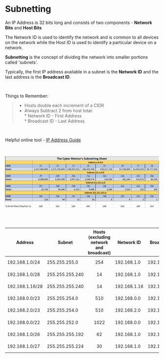 # Subnetting

An IP Address is 32 bits long and consists of two components - **Network Bits** and **Host Bits**

The Network ID is used to identify the network and is common to all devices on the network while the Host ID is used to identify a particular device on a network.



**Subnetting** is the concept of dividing the network into smaller portions called 'subnets'.



Typically, the first IP address available in a subnet is the **Network ID** and the last address is the **Broadcast ID**.

<br>


Things to Remember:
> * Hosts double each increment of a CIDR
> * Always Subtract 2 from host total: <br>* Network ID - First Address <br>* Broadcast ID - Last Address


<br>

Helpful online tool - [IP Address Guide](https://ipaddressguide.com/cidr)

<br>

<div align="center">

![Subnetting Cheat Sheet](SubnettingCheatSheet.png "Subnetting Cheat Sheet")

<br>
<br>



|Address        |Subnet         |Hosts<br>(excluding network and broadcast)|Network ID  |Broadcast ID |Useable Addresses        |
|---------------|---------------|:----------------------------------------:|------------|-------------|-------------------------|
|192.168.1.0/24 |255.255.255.0  |254                                       |192.168.1.0 |192.168.1.255|192.168.1.1-192.168.1.254|
|192.168.1.0/28 |255.255.255.240|14                                        |192.168.1.0 |192.168.1.15 |192.168.1.1-192.168.1.14 |
|192.168.1.16/28|255.255.255.240|14                                        |192.168.1.16|192.168.1.31 |192.168.1.17-192.168.1.30|
|192.168.0.0/23 |255.255.254.0  |510                                       |192.168.0.0 |192.168.1.255|192.168.0.1-192.168.1.254|
|192.168.2.0/23 |255.255.254.0  |510                                       |192.168.2.0 |192.168.3.255|192.168.2.1-192.168.3.254|
|192.168.0.0/22 |255.255.252.0  |1022                                      |192.168.0.0 |192.168.3.255|192.168.0.1-192.168.3.254|
|192.168.1.0/26 |255.255.255.192|62                                        |192.168.1.0 |192.168.1.63 |192.168.1.1-192.168.1.62 |
|192.168.1.0/27 |255.255.255.224|30                                        |192.168.1.0 |192.168.1.31 |192.168.1.1-192.168.1.30 |


</div>